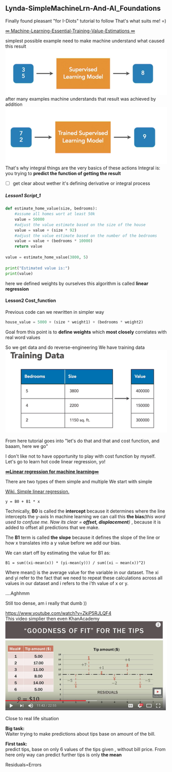 ## Lynda-SimpleMachineLrn-And-AI_Foundations

Finally found pleasant "for I-Diots" tutorial to follow
That's what suits me! =)

[∞ Machine-Learning-Essential-Training-Value-Estimations ∞](https://www.lynda.com/Data-Science-tutorials/Machine-Learning-Essential-Training-Value-Estimations)



simplest possible example
need to make machine understand what caused this result![](assets/README-0de1d2b1.jpg)
after many examples machine understands that result was achieved by addition![](assets/README-19db1740.png)
That's why integral things are the very basics of these actions
Integral is: you trying to __predict the function of getting the result__
- [ ] get clear about wether it's defining derivative or integral process


##### Lesson1 Script_1

```python
def estimate_home_value(size, bedrooms):
    #assume all homes wort at least 50k
    value = 50000
    #adjust the value estimate based on the size of the house
    value = value + (size * 92)
    #adjust the value estimate based on the number of the bedrooms
    value = value + (bedrooms * 10000)
    return value

value = estimate_home_value(3800, 5)

print("Estimated value is:")
print(value)
```
here we defined weights by ourselves
this algorithm is called __linear regression__




#### Lesson2 Cost_function
Previous code can we rewritten in simpler way

```python
house_value = 5000 + (size * weight1) + (bedrooms * weight2)
```
Goal from this point is to __define weights__ which __most closely__ correlates with real word values

So we get data and do reverse-engineering
We have training data
![](assets/README-585143d9.png)

From here tutorial goes into "let's do that and that and cost function, and baaam, here we go"

I don't like not to have opportunity to play with cost function by myself.
Let's go to learn hot code linear regression, yo!



[__∞Linear regression for machine learning∞__](https://machinelearningmastery.com/simple-linear-regression-tutorial-for-machine-learning/)

There are two types of them simple and multiple
We start with simple

[Wiki. Simple linear regression.  ](https://en.wikipedia.org/wiki/Simple_linear_regression)

```
y = B0 + B1 * x
```
Technically, __B0__ is called the __intercept__ because it determines where the line intercepts the y-axis
In machine learning we can call this __the bias__*(this word used to confuse me. Now its clear = __offset, displacement__)* , because it is added to offset all predictions that we make.

The __B1__ term is called __the slope__ because it defines the slope of the line or how x translates into a y value before we add our bias.

We can start off by estimating the value for B1 as:
```
B1 = sum((xi-mean(x)) * (yi-mean(y))) / sum((xi – mean(x))^2)
```
Where mean() is the average value for the variable in our dataset. The xi and yi refer to the fact that we need to repeat these calculations across all values in our dataset and i refers to the i’th value of x or y.

....Aghhmm

Still too dense, am i really that dumb ))


https://www.youtube.com/watch?v=ZkjP5RJLQF4  
This video simplier then even KhanAcademy
![](assets/README-638606cc.png)

Close to real life situation

__Big task:__  
Waiter trying to make predictions about tips base on amount of the bill.

__First task:__  
predict tips, base on only 6 values of the tips given , without bill price.
From here only way can predict further tips is only __the mean__

Residuals=Errors
